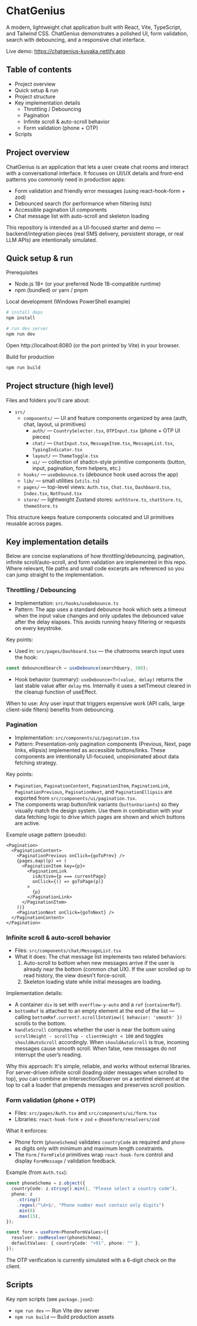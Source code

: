 # ChatGenius

A modern, lightweight chat application built with React, Vite, TypeScript, and Tailwind CSS. ChatGenius demonstrates a polished UI, form validation, search with debouncing, and a responsive chat interface.

Live demo: https://chatgenius-kuvaka.netlify.app

## Table of contents

- Project overview
- Quick setup & run
- Project structure
- Key implementation details
  - Throttling / Debouncing
  - Pagination
  - Infinite scroll & auto-scroll behavior
  - Form validation (phone + OTP)
- Scripts

## Project overview

ChatGenius is an application that lets a user create chat rooms and interact with a conversational interface. It focuses on UI/UX details and front-end patterns you commonly need in production apps:

- Form validation and friendly error messages (using react-hook-form + zod)
- Debounced search (for performance when filtering lists)
- Accessible pagination UI components
- Chat message list with auto-scroll and skeleton loading

This repository is intended as a UI-focused starter and demo — backend/integration pieces (real SMS delivery, persistent storage, or real LLM APIs) are intentionally simulated.

## Quick setup & run

Prerequisites

- Node.js 18+ (or your preferred Node 18-compatible runtime)
- npm (bundled) or yarn / pnpm

Local development (Windows PowerShell example)

```powershell
# install deps
npm install

# run dev server
npm run dev
```

Open http://localhost:8080 (or the port printed by Vite) in your browser.

Build for production

```powershell
npm run build
```

## Project structure (high level)

Files and folders you'll care about:

- `src/`
  - `components/` — UI and feature components organized by area (auth, chat, layout, ui primitives)
    - `auth/` — `CountrySelector.tsx`, `OTPInput.tsx` (phone + OTP UI pieces)
    - `chat/` — `ChatInput.tsx`, `MessageItem.tsx`, `MessageList.tsx`, `TypingIndicator.tsx`
    - `layout/` — `ThemeToggle.tsx`
    - `ui/` — collection of shadcn-style primitive components (button, input, pagination, form helpers, etc.)
  - `hooks/` — `useDebounce.ts` (debounce hook used across the app)
  - `lib/` — small utilities (`utils.ts`)
  - `pages/` — top-level views: `Auth.tsx`, `Chat.tsx`, `Dashboard.tsx`, `Index.tsx`, `NotFound.tsx`
  - `store/` — lightweight Zustand stores: `authStore.ts`, `chatStore.ts`, `themeStore.ts`

This structure keeps feature components colocated and UI primitives reusable across pages.

## Key implementation details

Below are concise explanations of how throttling/debouncing, pagination, infinite scroll/auto-scroll, and form validation are implemented in this repo. Where relevant, file paths and small code excerpts are referenced so you can jump straight to the implementation.

### Throttling / Debouncing

- Implementation: `src/hooks/useDebounce.ts`
- Pattern: The app uses a standard debounce hook which sets a timeout when the input value changes and only updates the debounced value after the delay elapses. This avoids running heavy filtering or requests on every keystroke.

Key points:

- Used in: `src/pages/Dashboard.tsx` — the chatrooms search input uses the hook:

```ts
const debouncedSearch = useDebounce(searchQuery, 300);
```

- Hook behavior (summary): `useDebounce<T>(value, delay)` returns the last stable value after `delay` ms. Internally it uses a setTimeout cleared in the cleanup function of useEffect.

When to use: Any user input that triggers expensive work (API calls, large client-side filters) benefits from debouncing.

### Pagination

- Implementation: `src/components/ui/pagination.tsx`
- Pattern: Presentation-only pagination components (Previous, Next, page links, ellipsis) implemented as accessible buttons/links. These components are intentionally UI-focused, unopinionated about data fetching strategy.

Key points:

- `Pagination`, `PaginationContent`, `PaginationItem`, `PaginationLink`, `PaginationPrevious`, `PaginationNext`, and `PaginationEllipsis` are exported from `src/components/ui/pagination.tsx`.
- The components wrap button/link variants (`buttonVariants`) so they visually match the design system. Use them in combination with your data fetching logic to drive which pages are shown and which buttons are active.

Example usage pattern (pseudo):

```tsx
<Pagination>
  <PaginationContent>
    <PaginationPrevious onClick={goToPrev} />
    {pages.map((p) => (
      <PaginationItem key={p}>
        <PaginationLink
          isActive={p === currentPage}
          onClick={() => goToPage(p)}
        >
          {p}
        </PaginationLink>
      </PaginationItem>
    ))}
    <PaginationNext onClick={goToNext} />
  </PaginationContent>
</Pagination>
```

### Infinite scroll & auto-scroll behavior

- Files: `src/components/chat/MessageList.tsx`
- What it does: The chat message list implements two related behaviors:
  1. Auto-scroll to bottom when new messages arrive if the user is already near the bottom (common chat UX). If the user scrolled up to read history, the view doesn't force-scroll.
  2. Skeleton loading state while initial messages are loading.

Implementation details:

- A container `div` is set with `overflow-y-auto` and a `ref` (`containerRef`).
- `bottomRef` is attached to an empty element at the end of the list — calling `bottomRef.current?.scrollIntoView({ behavior: 'smooth' })` scrolls to the bottom.
- `handleScroll` computes whether the user is near the bottom using `scrollHeight - scrollTop - clientHeight < 100` and toggles `shouldAutoScroll` accordingly. When `shouldAutoScroll` is true, incoming messages cause smooth scroll. When false, new messages do not interrupt the user’s reading.

Why this approach: It's simple, reliable, and works without external libraries. For server-driven infinite scroll (loading older messages when scrolled to top), you can combine an IntersectionObserver on a sentinel element at the top to call a loader that prepends messages and preserves scroll position.

### Form validation (phone + OTP)

- Files: `src/pages/Auth.tsx` and `src/components/ui/form.tsx`
- Libraries: `react-hook-form` + `zod` + `@hookform/resolvers/zod`

What it enforces:

- Phone form (`phoneSchema`) validates `countryCode` as required and `phone` as digits only with minimum and maximum length constraints.
- The `Form` / `FormField` primitives wrap `react-hook-form` control and display `FormMessage` / validation feedback.

Example (from `Auth.tsx`):

```ts
const phoneSchema = z.object({
  countryCode: z.string().min(1, "Please select a country code"),
  phone: z
    .string()
    .regex(/^\d+$/, "Phone number must contain only digits")
    .min(6)
    .max(15),
});

const form = useForm<PhoneFormValues>({
  resolver: zodResolver(phoneSchema),
  defaultValues: { countryCode: "+91", phone: "" },
});
```

The OTP verification is currently simulated with a 6-digit check on the client.

## Scripts

Key npm scripts (see `package.json`):

- `npm run dev` — Run Vite dev server
- `npm run build` — Build production assets

